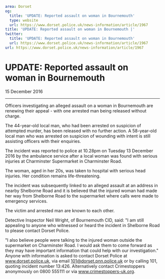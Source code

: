 ```yaml
area: Dorset
og:
  title: 'UPDATE: Reported assault on woman in Bournemouth'
  type: website
  url: https://www.dorset.police.uk/news-information/article/1967
title: 'UPDATE: Reported assault on woman in Bournemouth |'
twitter:
  title: 'UPDATE: Reported assault on woman in Bournemouth'
  url: https://www.dorset.police.uk/news-information/article/1967
url: https://www.dorset.police.uk/news-information/article/1967
```

# UPDATE: Reported assault on woman in Bournemouth

15 December 2016

* * *

Officers investigating an alleged assault on a woman in Bournemouth are renewing their appeal - with one arrested man being released without charge.

The 44-year-old local man, who had been arrested on suspicion of attempted murder, has been released with no further action. A 58-year-old local man who was arrested on suspicion of wounding with intent is still assisting officers with their enquiries.

The incident was reported to police at 10.28pm on Tuesday 13 December 2016 by the ambulance service after a local woman was found with serious injuries at Charminster Supermarket in Charminster Road.

The woman, aged in her 20s, was taken to hospital with serious head injuries. Her condition remains life-threatening.

The incident was subsequently linked to an alleged assault at an address in nearby Shelborne Road and it is believed that the injured woman had made her way from Shelborne Road to the supermarket where calls were made to emergency services.

The victim and arrested man are known to each other.

Detective Inspector Neil Wright, of Bournemouth CID, said: "I am still appealing to anyone who witnessed or heard the incident in Shelborne Road to please contact Dorset Police.

"I also believe people were talking to the injured woman outside the supermarket on Charminster Road. I would ask them to come forward as they may have important information that could help with our investigation."
 Anyone with information is asked to contact Dorset Police at www.dorset.police.uk, via email 101@dorset.pnn.police.uk or by calling 101, quoting incident number 13:426. Alternatively contact Crimestoppers anonymously on 0800 555111 or via www.crimestoppers-uk.org.
